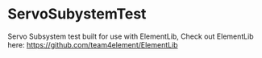 # ServoSubystemTest
Servo Subsystem test built for use with ElementLib, Check out ElementLib here: https://github.com/team4element/ElementLib
